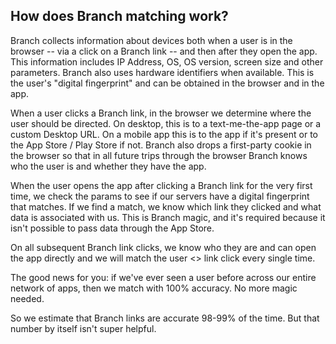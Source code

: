 
## How does Branch matching work?

Branch collects information about devices both when a user is in the browser -- via a click on a Branch link -- and then after they open the app. This information includes IP Address, OS, OS version, screen size and other parameters. Branch also uses hardware identifiers when available. This is the user's "digital fingerprint" and can be obtained in the browser and in the app.

When a user clicks a Branch link, in the browser we determine where the user should be directed. On desktop, this is to a text-me-the-app page or a custom Desktop URL. On a mobile app this is to the app if it's present or to the App Store / Play Store if not. Branch also drops a first-party cookie in the browser so that in all future trips through the browser Branch knows who the user is and whether they have the app.

When the user opens the app after clicking a Branch link for the very first time, we check the params to see if our servers have a digital fingerprint that matches. If we find a match, we know which link they clicked and what data is associated with us. This is Branch magic, and it's required because it isn't possible to pass data through the App Store.

On all subsequent Branch link clicks, we know who they are and can open the app directly and we will match the user <> link click every single time.

The good news for you: if we've ever seen a user before across our entire network of apps, then we match with 100% accuracy. No more magic needed.

So we estimate that Branch links are accurate 98-99% of the time. But that number by itself isn't super helpful.
